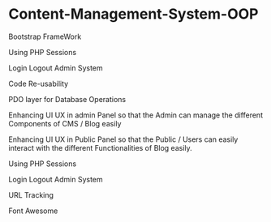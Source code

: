 # Content-Management-System-OOP

Bootstrap FrameWork 

Using PHP Sessions 

Login Logout Admin System

Code Re-usability

PDO layer for Database Operations

Enhancing UI UX in admin Panel so that the Admin can manage the different Components of CMS / Blog easily

Enhancing UI UX in Public Panel so that the Public / Users can easily interact with  the different Functionalities of Blog easily.

Using PHP Sessions

Login Logout Admin System

URL Tracking

Font Awesome
